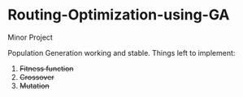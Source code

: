 # Routing-Optimization-using-GA
Minor Project

Population Generation working and stable.
Things left to implement:
1) ~~Fitness function~~
2) ~~Crossover~~
3) ~~Mutation~~
